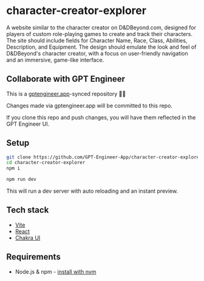 # character-creator-explorer

A website similar to the character creator on D&DBeyond.com, designed for players of custom role-playing games to create and track their characters. The site should include fields for Character Name, Race, Class, Abilities, Description, and Equipment. The design should emulate the look and feel of D&DBeyond's character creator, with a focus on user-friendly navigation and an immersive, game-like interface.

## Collaborate with GPT Engineer

This is a [gptengineer.app](https://gptengineer.app)-synced repository 🌟🤖

Changes made via gptengineer.app will be committed to this repo.

If you clone this repo and push changes, you will have them reflected in the GPT Engineer UI.

## Setup

```sh
git clone https://github.com/GPT-Engineer-App/character-creator-explorer.git
cd character-creator-explorer
npm i
```

```sh
npm run dev
```

This will run a dev server with auto reloading and an instant preview.

## Tech stack

- [Vite](https://vitejs.dev/)
- [React](https://react.dev/)
- [Chakra UI](https://chakra-ui.com/)

## Requirements

- Node.js & npm - [install with nvm](https://github.com/nvm-sh/nvm#installing-and-updating)
